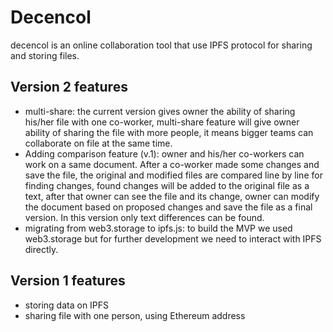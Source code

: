 
# Decencol

decencol is an online collaboration tool that use IPFS protocol for sharing and storing files.

## Version 2 features

- multi-share: the current version gives owner the ability of sharing his/her file with one co-worker, multi-share feature will give owner ability of sharing the file with more people, it means bigger teams can collaborate on file at the same time.
- Adding comparison feature (v.1): owner and his/her co-workers can work on a same document. After a co-worker made some changes and save the file, the original and modified files are compared line by line for finding changes, found changes will be added to the original file as a text, after that owner can see the file and its change, owner can modify the document based on proposed changes and save the file as a final version. In this version only text differences can be found.
- migrating from web3.storage to ipfs.js: to build the MVP we used web3.storage but for further development we need to interact with IPFS directly.

## Version 1 features

- storing data on IPFS
- sharing file with one person, using Ethereum address
